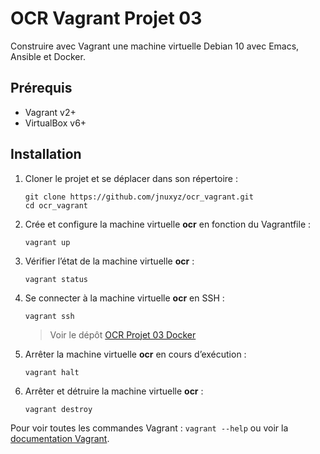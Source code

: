 # OCR Vagrant Projet 03

Construire avec Vagrant une machine virtuelle Debian 10 avec Emacs, Ansible et Docker.

## Prérequis

- Vagrant v2+
- VirtualBox v6+

## Installation

1. Cloner le projet et se déplacer dans son répertoire :

    ```shell
    git clone https://github.com/jnuxyz/ocr_vagrant.git
    cd ocr_vagrant
    ```

2. Crée et configure la machine virtuelle **ocr** en fonction du Vagrantfile :

    ```shell
    vagrant up
    ```

3. Vérifier l’état de la machine virtuelle **ocr** :

    ```shell
    vagrant status
    ```

4. Se connecter à la machine virtuelle **ocr** en SSH :

    ```shell
    vagrant ssh
    ```

    > Voir le dépôt <a href="https://github.com/jnuxyz/ocr_projet_03_docker" target="_blank">OCR Projet 03 Docker</a>

5. Arrêter la machine virtuelle **ocr** en cours d’exécution :

    ```shell
    vagrant halt
    ```

6. Arrêter et détruire la machine virtuelle **ocr** :

    ```shell
    vagrant destroy
    ```

Pour voir toutes les commandes Vagrant : `vagrant --help` ou voir la <a href="https://www.vagrantup.com/docs/cli" target="_blank">documentation Vagrant</a>.